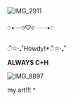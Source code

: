 ![IMG_2911](https://github.com/user-attachments/assets/c8970101-0ce3-4456-9d9c-2467cc0dc1f2)


༶•┈┈୨♡୧┈┈•༶

ੈ✩‧₊˚Howdy!*ੈ✩‧₊˚

**ALWAYS C+H**

![IMG_8897](https://github.com/user-attachments/assets/1aa46760-ca9f-45ae-b62e-f8b7335930a5)

my art!!! ^
